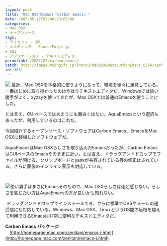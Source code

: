 ```yaml
---
layout: post
title: "Mac OSXでEmacs『Carbon Emacs』"
date: 2007-05-12T07:40:23+09:00
categories:
- Mac OSX
- オープンソース
tags: 
- ライセンス - GPL
- ホスティング - SourceForge.jp
- GUI
- アプリケーション - テキストエディタ
permalink: /2007/05/carbon_emacs/
catch: http://image.moongift.jp/intro3/MacOSXEmacscurbonEmacs_D5FA/carbonemacs2_thumb.png
id: 3631
---
```

<u><font color="#ffffff"></font></u> 

[![](http://image.moongift.jp/intro3/MacOSXEmacscurbonEmacs_D5FA/carbonemacs4_thumb.png)](http://image.moongift.jp/intro3/MacOSXEmacscurbonEmacs_D5FA/carbonemacs42.png) 最近、Mac OSXを本格的に使うようになって、環境を徐々に用意している。一番はじめに取り掛かったのはやはりテキストエディタだ。Windowsでは扱い勝手がよく、xyzzyを使ってきたが、Mac OSXでは普通のEmacsを使うことにした。

 

とは言え、CUIベースではあまりにも面白くはない。AquaEmacsという選択もあったが、利用しているのはこれだ。

 

今回紹介するオープンソース・ソフトウェアはCarbon Emacs、EmacsをMac OSXに移植したソフトウェアだ。

 <!--more--> 

AquaEmacsはMac OSXらしさを取り込んだEmacsだったが、Carbon EmacsはGUIベースのEmacsそのままに近い。とは言え、ドラッグアンドドロップでファイルが開ける、クリップボードとyankが共有されている等の修正はされている。さらに画像のインライン表示も対応している。

 

&nbsp;

 

[![](http://image.moongift.jp/intro3/MacOSXEmacscurbonEmacs_D5FA/carbonemacs2_thumb.png)](http://image.moongift.jp/intro3/MacOSXEmacscurbonEmacs_D5FA/carbonemacs22.png)使い勝手はまさにEmacsそのもので、Mac OSXらしさは殆ど感じない。らしさを感じたい方はAquaEmacsの方が良いかも知れない。

 

&nbsp;ドラッグアンドドロップでインストールでき、さらに標準でCVSやメールの送受信にも対応している。Windows、Mac OSX、LinuxというOS間の垣根を越えて利用できるEmacsは非常に便利なテキストエディタだ。

 

**Carbon Emacs パッケージ**  
　[http://homepage.mac.com/zenitani/emacs-j.html](http://homepage.mac.com/zenitani/emacs-j.html)

